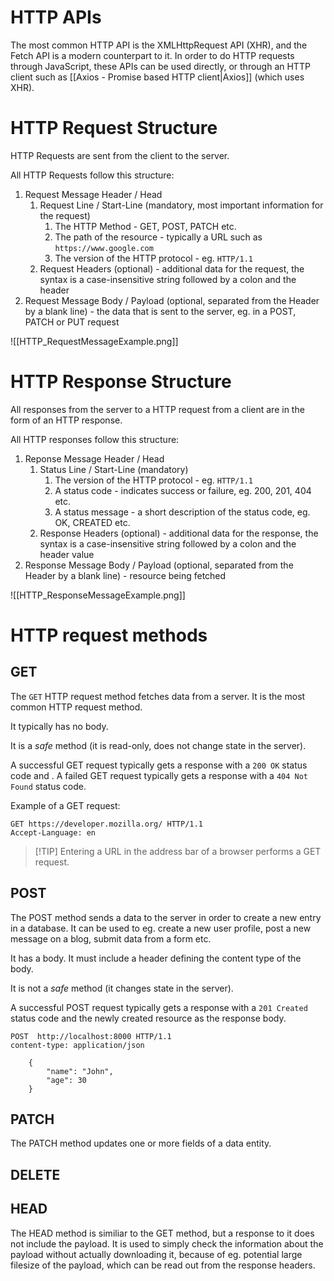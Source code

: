 # HTTP APIs

The most common HTTP API is the XMLHttpRequest API (XHR), and the Fetch API is a modern counterpart to it. In order to do HTTP requests through JavaScript, these APIs can be used directly, or through an HTTP client such as [[Axios - Promise based HTTP client|Axios]] (which uses XHR).

# HTTP Request Structure

HTTP Requests are sent from the client to the server.

All HTTP Requests follow this structure:
1. Request Message Header / Head
	1. Request Line / Start-Line (mandatory, most important information for the request)
		1. The HTTP Method - GET, POST, PATCH etc.
		2. The path of the resource - typically a URL such as `https://www.google.com`
		3. The version of the HTTP protocol - eg. `HTTP/1.1` 
	2. Request Headers (optional) - additional data for the request, the syntax is a case-insensitive string followed by a colon and the header
2. Request Message Body / Payload (optional, separated from the Header by a blank line) - the data that is sent to the server, eg. in a POST, PATCH or PUT request

![[HTTP_RequestMessageExample.png]]

# HTTP Response Structure

All responses from the server to a HTTP request from a client are in the form of an HTTP response.

All HTTP responses follow this structure:
1. Reponse Message Header / Head
	1. Status Line / Start-Line (mandatory)
		1. The version of the HTTP protocol - eg. `HTTP/1.1` 
		2. A status code - indicates success or failure, eg. 200, 201, 404 etc.
		3. A status message - a short description of the status code, eg. OK, CREATED etc.
	2. Response Headers (optional) - additional data for the response, the syntax is a case-insensitive string followed by a colon and the header value
2. Response Message Body / Payload (optional, separated from the Header by a blank line) - resource being fetched

![[HTTP_ResponseMessageExample.png]]

# HTTP request methods
## GET

The `GET` HTTP request method fetches data from a server. It is the most common HTTP request method.

It typically has no body.

It is a _safe_ method (it is read-only, does not change state in the server).

A successful GET request typically gets a response with a `200 OK` status code and .
A failed GET request typically gets a response with a `404 Not Found` status code.

Example of a GET request:

```HTTP
GET https://developer.mozilla.org/ HTTP/1.1
Accept-Language: en

```

>[!TIP] Entering a URL in the address bar of a browser performs a GET request.

## POST

The POST method sends a data to the server in order to create a new entry in a database.
It can be used to eg. create a new user profile, post a new message on a blog, submit data from a form etc.

It has a body.
It must include a header defining the content type of the body.

It is not a _safe_ method (it changes state in the server).

A successful POST request typically gets a response with a `201 Created` status code and the newly created resource as the response body.

```http
POST  http://localhost:8000 HTTP/1.1
content-type: application/json

    {
        "name": "John",
        "age": 30
    }
```

## PATCH

The PATCH method updates one or more fields of a data entity.

## DELETE

## HEAD

The HEAD method is similiar to the GET method, but a response to it does not include the payload. It is used to simply check the information about the payload without actually downloading it, because of eg. potential large filesize of the payload, which can be read out from the response headers.
